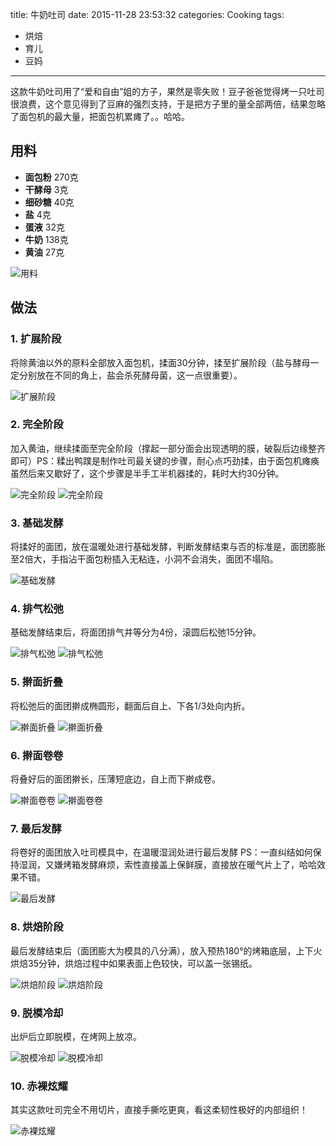 title: 牛奶吐司
date: 2015-11-28 23:53:32
categories: Cooking
tags:
 - 烘焙
 - 育儿
 - 豆妈
---

这款牛奶吐司用了“爱和自由”姐的方子，果然是零失败！豆子爸爸觉得烤一只吐司很浪费，这个意见得到了豆麻的强烈支持，于是把方子里的量全部两倍，结果忽略了面包机的最大量，把面包机累瘫了。。哈哈。

## 用料

* **面包粉** 270克
* **干酵母** 3克
* **细砂糖** 40克
* **盐** 4克
* **蛋液** 32克
* **牛奶** 138克
* **黄油** 27克

![用料](p944.jpg)

## 做法

### 1. 扩展阶段

将除黄油以外的原料全部放入面包机，揉面30分钟，揉至扩展阶段（盐与酵母一定分别放在不同的角上，盐会杀死酵母菌，这一点很重要）。

![扩展阶段](p945.jpg)

### 2. 完全阶段

加入黄油，继续揉面至完全阶段（撑起一部分面会出现透明的膜，破裂后边缘整齐即可）PS：糅出鸭蹼是制作吐司最关键的步骤，耐心点巧劲揉，由于面包机瘫痪虽然后来又歇好了，这个步骤是半手工半机器揉的，耗时大约30分钟。

![完全阶段](p946.jpg)
![完全阶段](p950.jpg)

### 3. 基础发酵

将揉好的面团，放在温暖处进行基础发酵，判断发酵结束与否的标准是，面团膨胀至2倍大，手指沾干面包粉插入无粘连，小洞不会消失，面团不塌陷。

![基础发酵](p952.jpg)

### 4. 排气松弛

基础发酵结束后，将面团排气并等分为4份，滚圆后松弛15分钟。

![排气松弛](p953.jpg)
![排气松弛](p954.jpg)

### 5. 擀面折叠

将松弛后的面团擀成椭圆形，翻面后自上、下各1/3处向内折。

![擀面折叠](p955.jpg)
![擀面折叠](p957.jpg)

### 6. 擀面卷卷

将叠好后的面团擀长，压薄短底边，自上而下擀成卷。

![擀面卷卷](p958.jpg)
![擀面卷卷](p959.jpg)

### 7. 最后发酵

将卷好的面团放入吐司模具中，在温暖湿润处进行最后发酵 PS：一直纠结如何保持湿润，又嫌烤箱发酵麻烦，索性直接盖上保鲜膜，直接放在暖气片上了，哈哈效果不错。

![最后发酵](p960.jpg)

### 8. 烘焙阶段

最后发酵结束后（面团膨大为模具的八分满），放入预热180°的烤箱底层，上下火烘焙35分钟，烘焙过程中如果表面上色较快，可以盖一张锡纸。

![烘焙阶段](p961.jpg)
![烘焙阶段](p962.jpg)

### 9. 脱模冷却

出炉后立即脱模，在烤网上放凉。

![脱模冷却](p963.jpg)
![脱模冷却](p967.jpg)

### 10. 赤裸炫耀

其实这款吐司完全不用切片，直接手撕吃更爽，看这柔韧性极好的内部组织！

![赤裸炫耀](p965.jpg)
